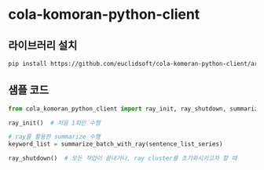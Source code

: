 # cola-komoran-python-client

## 라이브러리 설치

```sh
pip install https://github.com/euclidsoft/cola-komoran-python-client/archive/1.0.2.zip
```

## 샘플 코드

```python
from cola_komoran_python_client import ray_init, ray_shutdown, summarize_batch_with_ray

ray_init()  # 처음 1회만 수행

# ray를 활용한 summarize 수행
keyword_list = summarize_batch_with_ray(sentence_list_series)

ray_shutdown()  # 모든 작업이 끝내거나, ray cluster를 초기화시키고자 할 때
```

